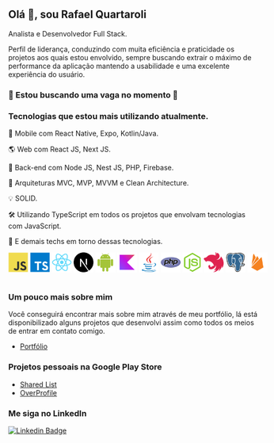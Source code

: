 ## Olá 👋, sou Rafael Quartaroli

Analista e Desenvolvedor Full Stack.

Perfil de liderança, conduzindo com muita eficiência e praticidade os projetos aos quais estou envolvido, sempre buscando extrair o máximo de performance da aplicação mantendo a usabilidade e uma excelente experiência do usuário.

### 👀 Estou buscando uma vaga no momento 👀

### Tecnologias que estou mais utilizando atualmente.
<p>
📲 Mobile com React Native, Expo, Kotlin/Java.
</p>
<p>
🌎 Web com React JS, Next JS.
</p>
<p>
📡 Back-end com Node JS, Nest JS, PHP, Firebase.
</p>
<p>
🚀 Arquiteturas MVC, MVP, MVVM e Clean Architecture.
</p>
<p>
💡 SOLID.
</p>
<p>
🛠️ Utilizando TypeScript em todos os projetos que envolvam tecnologias com JavaScript.
</p>
<p>
🧰 E demais techs em torno dessas tecnologias.
</p> 

<div style="display: flex;">
<img width="40" height="40" src="https://raw.githubusercontent.com/devicons/devicon/master/icons/javascript/javascript-original.svg">
  &nbsp;
<img width="40" height="40" src="https://raw.githubusercontent.com/devicons/devicon/master/icons/typescript/typescript-original.svg">
  &nbsp;
<img width="40" height="40" src="https://raw.githubusercontent.com/devicons/devicon/master/icons/react/react-original.svg">
  &nbsp;
<img width="40" height="40" src="https://raw.githubusercontent.com/devicons/devicon/master/icons/nextjs/nextjs-original.svg">
  &nbsp;
<img width="40" height="40" src="https://raw.githubusercontent.com/devicons/devicon/master/icons/android/android-original.svg">
  &nbsp;
<img width="40" height="40" src="https://raw.githubusercontent.com/devicons/devicon/master/icons/kotlin/kotlin-original.svg">
  &nbsp;
<img width="40" height="40" src="https://raw.githubusercontent.com/devicons/devicon/master/icons/java/java-original.svg">
  &nbsp;
<img width="40" height="40" src="https://raw.githubusercontent.com/devicons/devicon/master/icons/php/php-original.svg">
  &nbsp;
<img width="40" height="40" src="https://raw.githubusercontent.com/devicons/devicon/master/icons/nodejs/nodejs-original.svg">
  &nbsp;
<img width="40" height="40" src="https://raw.githubusercontent.com/devicons/devicon/master/icons/nestjs/nestjs-plain.svg">
  &nbsp;
<img width="40" height="40" src="https://raw.githubusercontent.com/devicons/devicon/master/icons/postgresql/postgresql-original.svg">
  &nbsp;
<img width="40" height="40" src="https://raw.githubusercontent.com/devicons/devicon/master/icons/firebase/firebase-plain.svg">
</div>

<br />

### Um pouco mais sobre mim
Você conseguirá encontrar mais sobre mim através de meu portfólio, lá está disponibilizado alguns projetos que desenvolvi assim como todos os meios de entrar em contato comigo.
<br />
- [Portfólio](https://portfolio-rquartaroli.vercel.app/)


### Projetos pessoais na Google Play Store
- [Shared List](https://play.google.com/store/apps/details?id=com.sharedlist&pli=1)
- [OverProfile](https://play.google.com/store/apps/details?id=com.overwatchproject)

### Me siga no LinkedIn
[![Linkedin Badge](https://img.shields.io/badge/-Linkedin-%230077B5?style=flat-square&logo=Linkedin&logoColor=white&link=https://www.linkedin.com/in/rafael-quartaroli-684439103/)](https://www.linkedin.com/in/rafael-quartaroli-684439103/)

<!--
**rquartaroli/rquartaroli** is a ✨ _special_ ✨ repository because its `README.md` (this file) appears on your GitHub profile.

Here are some ideas to get you started:

- 🔭 I’m currently working on ...
- 🌱 I’m currently learning ...
- 👯 I’m looking to collaborate on ...
- 🤔 I’m looking for help with ...
- 💬 Ask me about ...
- 📫 How to reach me: ...
- 😄 Pronouns: ...
- ⚡ Fun fact: ...
-->
